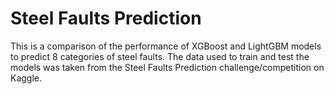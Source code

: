 # Steel Faults Prediction

This is a comparison of the performance of XGBoost and LightGBM models to predict 8 categories of steel faults. The data used to train and test the models was taken from the Steel Faults Prediction challenge/competition on Kaggle.
